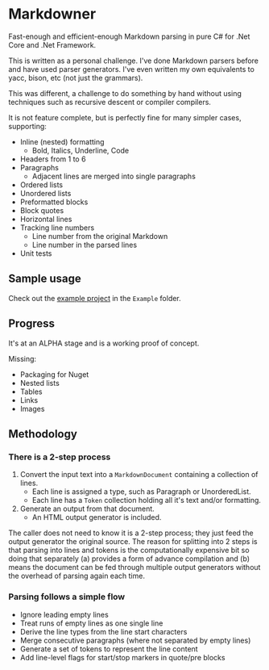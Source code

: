 # Markdowner

Fast-enough and efficient-enough Markdown parsing in pure C# for .Net Core and .Net Framework.

This is written as a personal challenge. I've done Markdown parsers before and have used parser generators. I've even written my own equivalents to yacc, bison, etc (not just the grammars). 

This was different, a challenge to do something by hand without using techniques such as recursive descent or compiler compilers.

It is not feature complete, but is perfectly fine for many simpler cases, supporting:

- Inline (nested) formatting
    - Bold, Italics, Underline, Code
- Headers from 1 to 6
- Paragraphs
    - Adjacent lines are merged into single paragraphs
- Ordered lists
- Unordered lists
- Preformatted blocks
- Block quotes
- Horizontal lines
- Tracking line numbers
    - Line number from the original Markdown
    - Line number in the parsed lines
- Unit tests

## Sample usage

Check out the [example project](./Example/Program.cs) in the `Example` folder.

## Progress

It's at an ALPHA stage and is a working proof of concept.

Missing:

- Packaging for Nuget
- Nested lists
- Tables
- Links
- Images

## Methodology

### There is a 2-step process

1. Convert the input text into a `MarkdownDocument` containing a collection of lines.
    - Each line is assigned a type, such as Paragraph or UnorderedList.
    - Each line has a `Token` collection holding all it's text and/or formatting.
1. Generate an output from that document.
    - An HTML output generator is included.

The caller does not need to know it is a 2-step process; they just feed the output generator the original source. The reason for splitting into 2 steps is that parsing into lines and tokens is the computationally expensive bit so doing that separately (a) provides a form of advance compilation and (b) means the document can be fed through multiple output generators without the overhead of parsing again each time.

### Parsing follows a simple flow

- Ignore leading empty lines
- Treat runs of empty lines as one single line
- Derive the line types from the line start characters
- Merge consecutive paragraphs (where not separated by empty lines)
- Generate a set of tokens to represent the line content
- Add line-level flags for start/stop markers in quote/pre blocks
